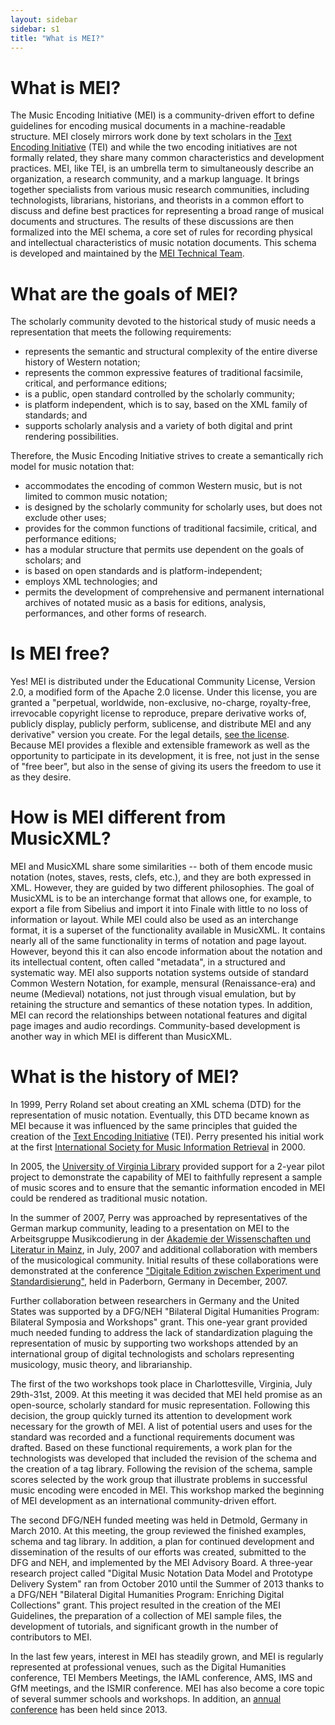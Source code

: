 ```yaml
---
layout: sidebar
sidebar: s1
title: "What is MEI?"
---
```

# What is MEI?

The Music Encoding Initiative (MEI) is a community-driven effort to define guidelines for encoding musical documents in a machine-readable structure. MEI closely mirrors work done by text scholars in the [Text Encoding Initiative](http://www.tei-c.org/) (TEI) and while the two encoding initiatives are not formally related, they share many common characteristics and development practices. MEI, like TEI, is an umbrella term to simultaneously describe an organization, a research community, and a markup language. It brings together specialists from various music research communities, including technologists, librarians, historians, and theorists in a common effort to discuss and define best practices for representing a broad range of musical documents and structures. The results of these discussions are then formalized into the MEI schema, a core set of rules for recording physical and intellectual characteristics of music notation documents. This schema is developed and maintained by the [MEI Technical Team](http://music-encoding.org/?page_id=18 "Technical Team").

# What are the goals of MEI?

The scholarly community devoted to the historical study of music needs a representation that meets the following requirements:

*   represents the semantic and structural complexity of the entire diverse history of Western notation;
*   represents the common expressive features of traditional facsimile, critical, and performance editions;
*   is a public, open standard controlled by the scholarly community;
*   is platform independent, which is to say, based on the XML family of standards; and
*   supports scholarly analysis and a variety of both digital and print rendering possibilities.

Therefore, the Music Encoding Initiative strives to create a semantically rich model for music notation that:

*   accommodates the encoding of common Western music, but is not limited to common music notation;
*   is designed by the scholarly community for scholarly uses, but does not exclude other uses;
*   provides for the common functions of traditional facsimile, critical, and performance editions;
*   has a modular structure that permits use dependent on the goals of scholars; and
*   is based on open standards and is platform-independent;
*   employs XML technologies; and
*   permits the development of comprehensive and permanent international archives of notated music as a basis for editions, analysis, performances, and other forms of research.

# Is MEI free?

Yes! MEI is distributed under the Educational Community License, Version 2.0, a modified form of the Apache 2.0 license. Under this license, you are granted a "perpetual, worldwide, non-exclusive, no-charge, royalty-free, irrevocable copyright license to reproduce, prepare derivative works of, publicly display, publicly perform, sublicense, and distribute MEI and any derivative" version you create. For the legal details, [see the license](http://opensource.org/licenses/ECL-2.0 "Educational Community License"). Because MEI provides a flexible and extensible framework as well as the opportunity to participate in its development, it is free, not just in the sense of "free beer", but also in the sense of giving its users the freedom to use it as they desire.

# How is MEI different from MusicXML?

MEI and MusicXML share some similarities -- both of them encode music notation (notes, staves, rests, clefs, etc.), and they are both expressed in XML. However, they are guided by two different philosophies. The goal of MusicXML is to be an interchange format that allows one, for example, to export a file from Sibelius and import it into Finale with little to no loss of information or layout. While MEI could also be used as an interchange format, it is a superset of the functionality available in MusicXML. It contains nearly all of the same functionality in terms of notation and page layout. However, beyond this it can also encode information about the notation and its intellectual content, often called "metadata", in a structured and systematic way. MEI also supports notation systems outside of standard Common Western Notation, for example, mensural (Renaissance-era) and neume (Medieval) notations, not just through visual emulation, but by retaining the structure and semantics of these notation types. In addition, MEI can record the relationships between notational features and digital page images and audio recordings. Community-based development is another way in which MEI is different than MusicXML.

# What is the history of MEI?

In 1999, Perry Roland set about creating an XML schema (DTD) for the representation of music notation. Eventually, this DTD became known as MEI because it was influenced by the same principles that guided the creation of the [Text Encoding Initiative](http://www.tei-c.org/) (TEI). Perry presented his initial work at the first [International Society for Music Information Retrieval](http://ismir.net/conferences.html) in 2000.

In 2005, the [University of Virginia Library](https://www.library.virginia.edu) provided support for a 2-year pilot project to demonstrate the capability of MEI to faithfully represent a sample of music scores and to ensure that the semantic information encoded in MEI could be rendered as traditional music notation.

In the summer of 2007, Perry was approached by representatives of the German markup community, leading to a presentation on MEI to the Arbeitsgruppe Musikcodierung in der [Akademie der Wissenschaften und Literatur in Mainz](http://www.adwmainz.de/startseite.html), in July, 2007 and additional collaboration with members of the musicological community. Initial results of these collaborations were demonstrated at the conference ["Digitale Edition zwischen Experiment und Standardisierung"](http://www.edirom.de/fileadmin/Literatur/Tagungsbericht_Digitale-Edition_Dez2007.pdf), held in Paderborn, Germany in December, 2007.

Further collaboration between researchers in Germany and the United States was supported by a DFG/NEH "Bilateral Digital Humanities Program: Bilateral Symposia and Workshops" grant. This one-year grant provided much needed funding to address the lack of standardization plaguing the representation of music by supporting two workshops attended by an international group of digital technologists and scholars representing musicology, music theory, and librarianship.

The first of the two workshops took place in Charlottesville, Virginia, July 29th-31st, 2009\. At this meeting it was decided that MEI held promise as an open-source, scholarly standard for music representation. Following this decision, the group quickly turned its attention to development work necessary for the growth of MEI. A list of potential users and uses for the standard was recorded and a functional requirements document was drafted. Based on these functional requirements, a work plan for the technologists was developed that included the revision of the schema and the creation of a tag library. Following the revision of the schema, sample scores selected by the work group that illustrate problems in successful music encoding were encoded in MEI. This workshop marked the beginning of MEI development as an international community-driven effort.

The second DFG/NEH funded meeting was held in Detmold, Germany in March 2010\. At this meeting, the group reviewed the finished examples, schema and tag library. In addition, a plan for continued development and dissemination of the results of our efforts was created, submitted to the DFG and NEH, and implemented by the MEI Advisory Board. A three-year research project called "Digital Music Notation Data Model and Prototype Delivery System" ran from October 2010 until the Summer of 2013 thanks to a DFG/NEH "Bilateral Digital Humanities Program: Enriching Digital Collections" grant. This project resulted in the creation of the MEI Guidelines, the preparation of a collection of MEI sample files, the development of tutorials, and significant growth in the number of contributors to MEI.

In the last few years, interest in MEI has steadily grown, and MEI is regularly represented at professional venues, such as the Digital Humanities conference, TEI Members Meetings, the IAML conference, AMS, IMS and GfM meetings, and the ISMIR conference. MEI has also become a core topic of several summer schools and workshops. In addition, an [annual conference](http://music-encoding.org/?page_id=97 "Conference") has been held since 2013.